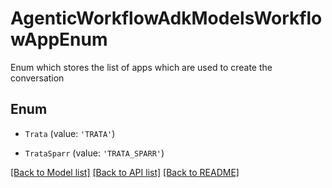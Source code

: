 # AgenticWorkflowAdkModelsWorkflowAppEnum

Enum which stores the list of apps which are used to create the conversation

## Enum

* `Trata` (value: `'TRATA'`)

* `TrataSparr` (value: `'TRATA_SPARR'`)

[[Back to Model list]](../README.md#documentation-for-models) [[Back to API list]](../README.md#documentation-for-api-endpoints) [[Back to README]](../README.md)
